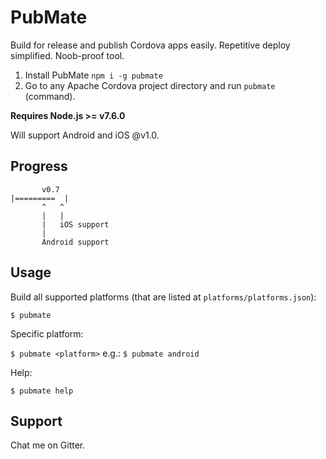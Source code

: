 # PubMate
Build for release and publish Cordova apps easily. Repetitive deploy simplified. Noob-proof tool.

1. Install PubMate `npm i -g pubmate`
2. Go to any Apache Cordova project directory and run `pubmate` (command).

**Requires Node.js >= v7.6.0**

Will support Android and iOS @v1.0.

## Progress

```
       v0.7
|=========  | 
       ^   ^
       |   | 
       |   iOS support
       |
       Android support
```

## Usage

Build all supported platforms (that are listed at `platforms/platforms.json`):

`$ pubmate`

Specific platform:

`$ pubmate <platform>` e.g.: `$ pubmate android`

Help:

`$ pubmate help`

## Support

Chat me on Gitter.
